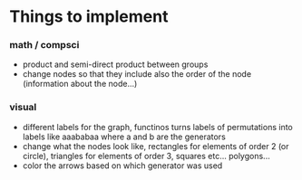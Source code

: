 # Things to implement
### math / compsci
- product and semi-direct product between groups
- change nodes so that they include also the order of the node (information about the node...)


### visual
- different labels for the graph, functinos turns labels of permutations into labels like aaababaa where a and b are the generators
- change what the nodes look like, rectangles for elements of order 2 (or circle), triangles for elements of order 3, squares etc... polygons... 
- color the arrows based on which generator was used

